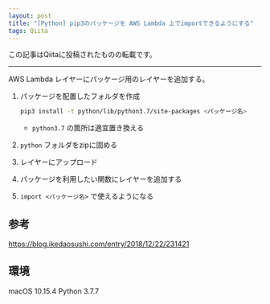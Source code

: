 ```yaml
---
layout: post
title: "[Python] pip3のパッケージを AWS Lambda 上でimportできるようにする"
tags: Qiita
---
```

この記事はQiitaに投稿されたものの転載です。

---

AWS Lambda レイヤーにパッケージ用のレイヤーを追加する。


1. パッケージを配置したフォルダを作成

    ```zsh
    pip3 install -t python/lib/python3.7/site-packages <パッケージ名>
    ```
    - `python3.7` の箇所は適宜置き換える

1. `python` フォルダをzipに固める
1. レイヤーにアップロード
1. パッケージを利用したい関数にレイヤーを追加する
1. `import <パッケージ名>` で使えるようになる

## 参考
https://blog.ikedaosushi.com/entry/2018/12/22/231421

## 環境
 
macOS 10.15.4
Python 3.7.7
